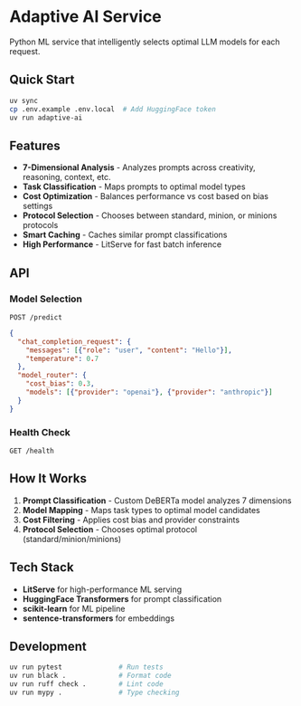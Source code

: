 # Adaptive AI Service

Python ML service that intelligently selects optimal LLM models for each request.

## Quick Start

```bash
uv sync
cp .env.example .env.local  # Add HuggingFace token
uv run adaptive-ai
```

## Features

- **7-Dimensional Analysis** - Analyzes prompts across creativity, reasoning, context, etc.
- **Task Classification** - Maps prompts to optimal model types
- **Cost Optimization** - Balances performance vs cost based on bias settings
- **Protocol Selection** - Chooses between standard, minion, or minions protocols
- **Smart Caching** - Caches similar prompt classifications
- **High Performance** - LitServe for fast batch inference

## API

### Model Selection
`POST /predict`

```json
{
  "chat_completion_request": {
    "messages": [{"role": "user", "content": "Hello"}],
    "temperature": 0.7
  },
  "model_router": {
    "cost_bias": 0.3,
    "models": [{"provider": "openai"}, {"provider": "anthropic"}]
  }
}
```

### Health Check
`GET /health`

## How It Works

1. **Prompt Classification** - Custom DeBERTa model analyzes 7 dimensions
2. **Model Mapping** - Maps task types to optimal model candidates  
3. **Cost Filtering** - Applies cost bias and provider constraints
4. **Protocol Selection** - Chooses optimal protocol (standard/minion/minions)

## Tech Stack

- **LitServe** for high-performance ML serving
- **HuggingFace Transformers** for prompt classification
- **scikit-learn** for ML pipeline
- **sentence-transformers** for embeddings

## Development

```bash
uv run pytest              # Run tests
uv run black .             # Format code  
uv run ruff check .        # Lint code
uv run mypy .              # Type checking
```